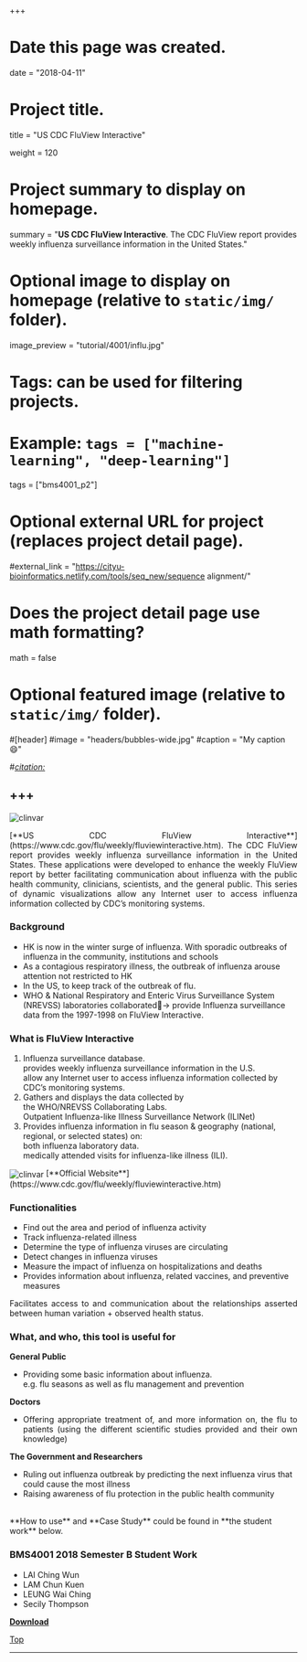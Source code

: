 +++
# Date this page was created.
date = "2018-04-11"

# Project title.
title = "US CDC FluView Interactive"

weight = 120
# Project summary to display on homepage.
summary = "**US CDC FluView Interactive**. The CDC FluView report provides weekly influenza surveillance information in the United States."

# Optional image to display on homepage (relative to `static/img/` folder).
image_preview = "tutorial/4001/influ.jpg"

# Tags: can be used for filtering projects.
# Example: `tags = ["machine-learning", "deep-learning"]`
tags = ["bms4001_p2"]

# Optional external URL for project (replaces project detail page).
#external_link = "https://cityu-bioinformatics.netlify.com/tools/seq_new/sequence alignment/"


# Does the project detail page use math formatting?
math = false

# Optional featured image (relative to `static/img/` folder).
#[header]
#image = "headers/bubbles-wide.jpg"
#caption = "My caption :smile:"

#*[citation:](http://www.sequence-alignment.com/)*

+++
---
<img src="/img/tutorial/4001/influ.jpg" alt="clinvar" align="center">

<span id="top"></span>

<p align="justify">[**US CDC FluView Interactive**](https://www.cdc.gov/flu/weekly/fluviewinteractive.htm). The CDC FluView report provides weekly influenza surveillance information in the United States. These applications were developed to enhance the weekly FluView report by better facilitating communication about influenza with the public health community, clinicians, scientists, and the general public. This series of dynamic visualizations allow any Internet user to access influenza information collected by CDC’s monitoring systems. 

### Background

* HK is now in the winter surge of influenza. With sporadic outbreaks of influenza in the community, institutions and schools
* As a contagious respiratory illness, the outbreak of influenza arouse attention not restricted to HK
* In the US, to keep track of the outbreak of flu.
* WHO & National Respiratory and Enteric Virus Surveillance System (NREVSS) laboratories collaborated→ provide Influenza surveillance data from the 1997-1998 on FluView Interactive.

### What is FluView Interactive

1. Influenza surveillance database. <br>provides weekly influenza surveillance information in the U.S. <br> allow any Internet user to access influenza information collected by CDC’s monitoring systems.
2. Gathers and displays the data collected by <br>the WHO/NREVSS Collaborating Labs. <br>Outpatient Influenza-like Illness Surveillance Network (ILINet)
3. Provides influenza information in flu season & geography (national, regional, or selected states) on:<br>both influenza laboratory data. <br>medically attended visits for influenza-like illness (ILI). 


<img src="/img/tutorial/4001/influ2.png" alt="clinvar" align="center">
[**Official Website**](https://www.cdc.gov/flu/weekly/fluviewinteractive.htm)

### Functionalities 

* Find out the area and period of influenza activity 
* Track influenza-related illness
* Determine the type of influenza viruses are circulating
* Detect changes in influenza viruses
* Measure the impact of influenza on hospitalizations and deaths
* Provides information about influenza, related vaccines, and preventive measures

<p align="justify">Facilitates access to and communication about the relationships asserted between human variation + observed health status.

### What, and who, this tool is useful for

**General Public**

* Providing some basic information about influenza.<br>e.g. flu seasons as well as flu management and prevention 

**Doctors**

* <p align="justify">Offering appropriate treatment of, and more information on, the flu to patients (using the different scientific studies provided and their own knowledge)

**The Government and Researchers**

* Ruling out influenza outbreak by predicting the next influenza virus that could cause the most illness
* Raising awareness of flu protection in the public health community

<br>
**How to use** and **Case Study** could be found in **the student work** below.

### BMS4001 2018 Semester B Student Work

* LAI Ching Wun 
* LAM Chun Kuen 
* LEUNG Wai Ching 
* Secily Thompson 

[**Download**](https://drive.google.com/open?id=1Xai6K4nvdRQNIiJmk7fL_id3hcPCvs-K)

[<i class="fa fa-hand-o-up fa-1x "></i>Top](#top)

---